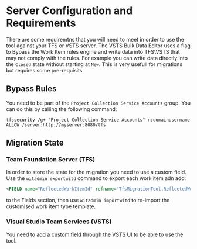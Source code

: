 # Server Configuration and Requirements

There are some requiremtns that you will need to meet in order to use the tool against your TFS or VSTS server. The VSTS Bulk Data Editor uses a flag to Bypass the Work Item rules engine and write data into TFS\VSTS that may not comply with the rules. For example you can write data directly into the `Closed` state without starting at `New`. This is very usefull for migrations but requires some pre-requisits.

## Bypass Rules

You need to be part of the `Project Collection Service Accounts` group. You can do this by calling the following command:

`tfssecurity /g+ "Project Collection Service Accounts" n:domainusername ALLOW /server:http://myserver:8080/tfs`

## Migration State

### Team Foundation Server (TFS)

In order to store the state for the migration you need to use a custom field. Use the `witadmin exportwitd` command to export each work item adn add:

```xml
<FIELD name="ReflectedWorkItemId" refname="TfsMigrationTool.ReflectedWorkItemId" type="String" />
```

to the Fields section, then use `witadmin importwitd` to re-import the customised work item type template.

### Visual Studio Team Services (VSTS)

You need to [add a custom field through the VSTS UI](https://blogs.msdn.microsoft.com/visualstudioalm/2015/12/10/adding-a-custom-field-to-a-work-item/) to be able to use the tool.

